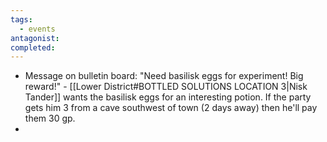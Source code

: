 ```yaml
---
tags:
  - events
antagonist: 
completed:
---
```

- Message on bulletin board: "Need basilisk eggs for experiment! Big reward!" - [[Lower District#BOTTLED SOLUTIONS LOCATION 3|Nisk Tander]] wants the basilisk eggs for an interesting potion. If the party gets him 3 from a cave southwest of town (2 days away) then he'll pay them 30 gp. 
- 